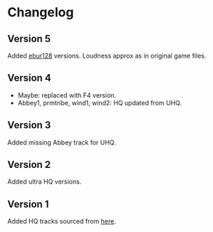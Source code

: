 # Changelog

## Version 5
Added [ebur128](https://en.wikipedia.org/wiki/EBU_R_128) versions. Loudness approx as in original game files.

## Version 4
- Maybe: replaced with F4 version.
- Abbey1, prmtribe, wind1, wind2: HQ updated from UHQ.

## Version 3
Added missing Abbey track for UHQ.

## Version 2
Added ultra HQ versions.

## Version 1
Added HQ tracks sourced from [here](http://www.nuclear-city.com/index.php/topic/174-%D0%BC%D0%BE%D0%B4%D0%B8%D1%84%D0%B8%D0%BA%D0%B0%D1%86%D0%B8%D1%8F-%D0%BC%D1%83%D0%B7%D1%8B%D0%BA%D0%B0%D0%BB%D1%8C%D0%BD%D1%8B%D1%85-%D1%82%D1%80%D1%8D%D0%BA%D0%BE%D0%B2-fallout-1-2/?p=7015).
